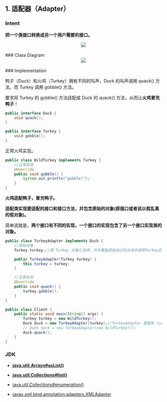 ## 1. 适配器（Adapter）

### Intent

**把一个类接口转换成另一个用户需要的接口。**

<div align="center"> <img src="https://cs-notes-1256109796.cos.ap-guangzhou.myqcloud.com/3d5b828e-5c4d-48d8-a440-281e4a8e1c92.png"/> </div><br>
### Class Diagram

<div align="center"> <img src="https://cs-notes-1256109796.cos.ap-guangzhou.myqcloud.com/image-20201117020248795.png"/> </div><br>
### Implementation

鸭子（Duck）和火鸡（Turkey）拥有不同的叫声，Duck 的叫声调用 quack() 方法，而 Turkey 调用 gobble() 方法。

要求将 Turkey 的 gobble() 方法适配成 Duck 的 quack() 方法，从而让**火鸡冒充鸭子**！

```java
public interface Duck {
    void quack();
}
```

```java
public interface Turkey {
    void gobble();
}
```

正常火鸡实现。

```java
public class WildTurkey implements Turkey {
    //正常实现
    @Override
    public void gobble() {
        System.out.println("gobble!");
    }
}
```

**火鸡适配鸭子，冒充鸭子。**

**适配类实现要适配的接口和接口方法，并包含原始的对象(原插口或者说以假乱真的假对象)。**

简单说就是，**两个接口有不同的实现，一个接口的实现包含了另一个接口实现类的对象。**

```java
public class TurkeyAdapter implements Duck {
    //原始对象
    Turkey turkey;//把 Turkey 对象引进来，并在覆盖原始自己的方法中调用Turkey的方法。

    public TurkeyAdapter(Turkey turkey) {
        this.turkey = turkey;
    }

    //正常实现
    @Override
    public void quack() {
        turkey.gobble();
    }
}
```

```java
public class Client {
    public static void main(String[] args) {
        Turkey turkey = new WildTurkey();
        Duck duck = new TurkeyAdapter(turkey);//TurkeyAdapter 里面有 turkey的 构造函数
        // Duck duck = new TurkeyAdapter(new WildTurkey());
        duck.quack();
    }
}
```

### JDK

- **[java.util.Arrays#asList()](http://docs.oracle.com/javase/8/docs/api/java/util/Arrays.html#asList%28T...%29)**
- **[java.util.Collections#list()](https://docs.oracle.com/javase/8/docs/api/java/util/Collections.html#list-java.util.Enumeration-)**



- [java.util.Collections#enumeration()](https://docs.oracle.com/javase/8/docs/api/java/util/Collections.html#enumeration-java.util.Collection-)
- [javax.xml.bind.annotation.adapters.XMLAdapter](http://docs.oracle.com/javase/8/docs/api/javax/xml/bind/annotation/adapters/XmlAdapter.html#marshal-BoundType-)

